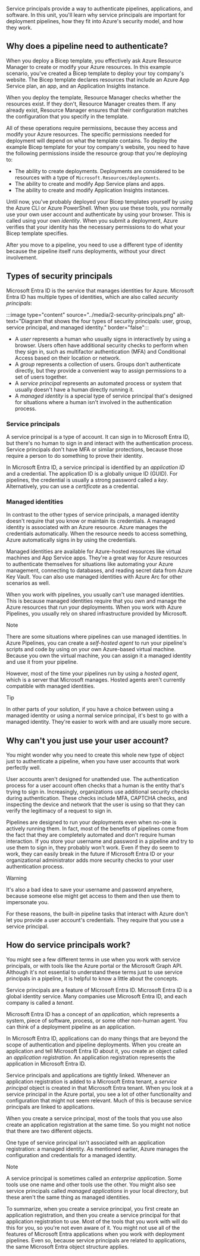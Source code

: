 Service principals provide a way to authenticate pipelines, applications, and software. In this unit, you'll learn why service principals are important for deployment pipelines, how they fit into Azure's security model, and how they work.

## Why does a pipeline need to authenticate?

When you deploy a Bicep template, you effectively ask Azure Resource Manager to create or modify your Azure resources. In this example scenario, you've created a Bicep template to deploy your toy company's website. The Bicep template declares resources that include an Azure App Service plan, an app, and an Application Insights instance. 

When you deploy the template, Resource Manager checks whether the resources exist. If they don't, Resource Manager creates them. If any already exist, Resource Manager ensures that their configuration matches the configuration that you specify in the template.

All of these operations require permissions, because they access and modify your Azure resources. The specific permissions needed for deployment will depend on what the template contains. To deploy the example Bicep template for your toy company's website, you need to have the following permissions inside the resource group that you're deploying to:

- The ability to create deployments. Deployments are considered to be resources with a type of `Microsoft.Resources/deployments`.
- The ability to create and modify App Service plans and apps.
- The ability to create and modify Application Insights instances.

Until now, you've probably deployed your Bicep templates yourself by using the Azure CLI or Azure PowerShell. When you use these tools, you normally use your own user account and authenticate by using your browser. This is called using your own _identity_. When you submit a deployment, Azure verifies that your identity has the necessary permissions to do what your Bicep template specifies.

After you move to a pipeline, you need to use a different type of identity because the pipeline itself runs deployments, without your direct involvement.

## Types of security principals

Microsoft Entra ID is the service that manages identities for Azure. Microsoft Entra ID has multiple types of identities, which are also called _security principals_:

:::image type="content" source="../media/2-security-principals.png" alt-text="Diagram that shows the four types of security principals: user, group, service principal, and managed identity." border="false":::

- A *user* represents a human who usually signs in interactively by using a browser. Users often have additional security checks to perform when they sign in, such as multifactor authentication (MFA) and Conditional Access based on their location or network.
- A *group* represents a collection of users. Groups don't authenticate directly, but they provide a convenient way to assign permissions to a set of users together.
- A *service principal* represents an automated process or system that usually doesn't have a human directly running it.
- A *managed identity* is a special type of service principal that's designed for situations where a human isn't involved in the authentication process.

### Service principals

A service principal is a type of account. It can sign in to Microsoft Entra ID, but there's no human to sign in and interact with the authentication process. Service principals don't have MFA or similar protections, because those require a person to do something to prove their identity.

In Microsoft Entra ID, a service principal is identified by an _application ID_ and a credential. The application ID is a globally unique ID (GUID). For pipelines, the credential is usually a strong password called a _key_. Alternatively, you can use a _certificate_ as a credential.

### Managed identities

In contrast to the other types of service principals, a managed identity doesn't require that you know or maintain its credentials. A managed identity is associated with an Azure resource. Azure manages the credentials automatically. When the resource needs to access something, Azure automatically signs in by using the credentials.

Managed identities are available for Azure-hosted resources like virtual machines and App Service apps. They're a great way for Azure resources to authenticate themselves for situations like automating your Azure management, connecting to databases, and reading secret data from Azure Key Vault. You can also use managed identities with Azure Arc for other scenarios as well.

When you work with pipelines, you usually can't use managed identities. This is because managed identities require that you own and manage the Azure resources that run your deployments. When you work with Azure Pipelines, you usually rely on shared infrastructure provided by Microsoft.

> [!NOTE]
> There are some situations where pipelines can use managed identities. In Azure Pipelines, you can create a _self-hosted agent_ to run your pipeline's scripts and code by using on your own Azure-based virtual machine. Because you own the virtual machine, you can assign it a managed identity and use it from your pipeline. 
>
> However, most of the time your pipelines run by using a _hosted agent_, which is a server that Microsoft manages. Hosted agents aren't currently compatible with managed identities.

> [!TIP]
> In other parts of your solution, if you have a choice between using a managed identity or using a normal service principal, it's best to go with a managed identity. They're easier to work with and are usually more secure.

## Why can't you just use your user account?

You might wonder why you need to create this whole new type of object just to authenticate a pipeline, when you have user accounts that work perfectly well.

User accounts aren't designed for unattended use. The authentication process for a user account often checks that a human is the entity that's trying to sign in. Increasingly, organizations use additional security checks during authentication. These checks include MFA, CAPTCHA checks, and inspecting the device and network that the user is using so that they can verify the legitimacy of a request to sign in.

Pipelines are designed to run your deployments even when no-one is actively running them. In fact, most of the benefits of pipelines come from the fact that they are completely automated and don't require human interaction. If you store your username and password in a pipeline and try to use them to sign in, they probably won't work. Even if they do seem to work, they can easily break in the future if Microsoft Entra ID or your organizational administrator adds more security checks to your user authentication process.

> [!WARNING]
> It's also a bad idea to save your username and password anywhere, because someone else might get access to them and then use them to impersonate you.

For these reasons, the built-in pipeline tasks that interact with Azure don't let you provide a user account's credentials. They require that you use a service principal.

## How do service principals work?

You might see a few different terms in use when you work with service principals, or with tools like the Azure portal or the Microsoft Graph API. Although it's not essential to understand these terms just to use service principals in a pipeline, it is helpful to know a little about the concepts.

Service principals are a feature of Microsoft Entra ID. Microsoft Entra ID is a global identity service. Many companies use Microsoft Entra ID, and each company is called a _tenant_.

Microsoft Entra ID has a concept of an _application_, which represents a system, piece of software, process, or some other non-human agent. You can think of a deployment pipeline as an application. 

In Microsoft Entra ID, applications can do many things that are beyond the scope of authentication and pipeline deployments. When you create an application and tell Microsoft Entra ID about it, you create an object called an _application registration_. An application registration represents the application in Microsoft Entra ID.

Service principals and applications are tightly linked. Whenever an application registration is added to a Microsoft Entra tenant, a _service principal_ object is created in that Microsoft Entra tenant. When you look at a service principal in the Azure portal, you see a lot of other functionality and configuration that might not seem relevant. Much of this is because service principals are linked to applications.

When you create a service principal, most of the tools that you use also create an application registration at the same time. So you might not notice that there are two different objects.

One type of service principal isn't associated with an application registration: a managed identity. As mentioned earlier, Azure manages the configuration and credentials for a managed identity.

> [!NOTE]
> A service principal is sometimes called an _enterprise application_. Some tools use one name and other tools use the other. You might also see service principals called _managed applications_ in your local directory, but these aren't the same thing as managed identities.

To summarize, when you create a service principal, you first create an application registration, and then you create a service principal for that application registration to use. Most of the tools that you work with will do this for you, so you're not even aware of it. You might not use all of the features of Microsoft Entra applications when you work with deployment pipelines. Even so, because service principals are related to applications, the same Microsoft Entra object structure applies.
